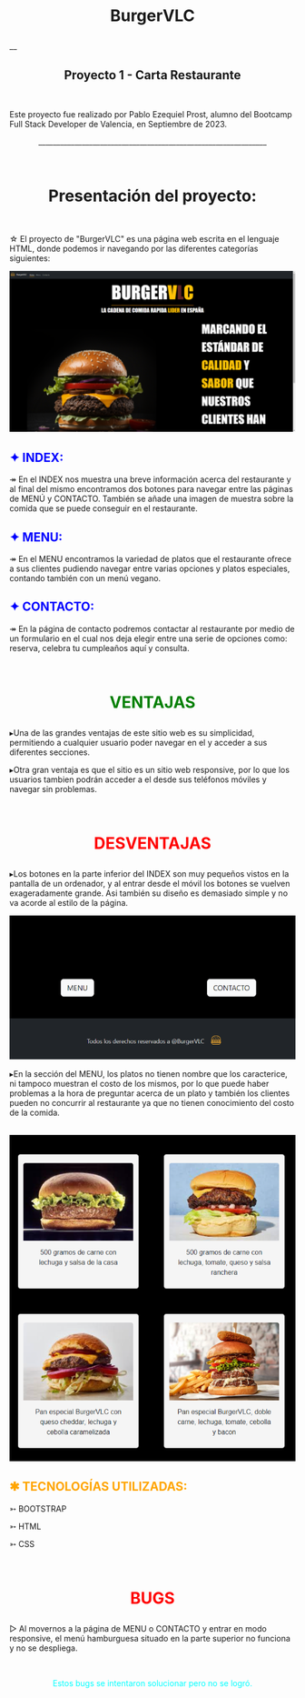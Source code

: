 <h1 align="center">BurgerVLC</p></h1>
​
​
__<h2 align="center">Proyecto 1 - Carta Restaurante </h2>
​
<p>Este proyecto fue realizado por Pablo Ezequiel Prost, alumno del Bootcamp Full Stack Developer de Valencia, en Septiembre de 2023.</p>
<p align="center">_______________________________________________________________</p>
​
​
<h1 align="center"> Presentación del proyecto: </h1>
​

<p>☆ El proyecto de "BurgerVLC" es una página web escrita en el lenguaje HTML, donde podemos ir navegando por las diferentes categorías siguientes:</p>

![PAGINA PRINCIPAL](img/pantallacompleta.png)

<h2 style="color: blue"> ✦ INDEX: </h2>

<p>↠ En el INDEX nos muestra una breve información acerca del restaurante y al final del mismo encontramos dos botones para navegar entre las páginas de MENÚ y CONTACTO. También se añade una imagen de muestra sobre la comida que se puede conseguir en el restaurante.

<h2 style="color: blue"> ✦ MENU: </h2>

<p>↠ En el MENU encontramos la variedad de platos que el restaurante ofrece a sus clientes pudiendo navegar entre varias opciones y platos especiales, contando también con un menú vegano.</p>

<h2 style="color: blue"> ✦ CONTACTO: </h2>

<p>↠ En la página de contacto podremos contactar al restaurante por medio de un formulario en el cual nos deja elegir entre una serie de opciones como: reserva, celebra tu cumpleaños aquí y consulta.

​
<h1 align="center" style="color: green">VENTAJAS</p></h1>

<p>▸Una de las grandes ventajas de este sitio web es su simplicidad, permitiendo a cualquier usuario poder navegar en el y acceder a sus diferentes secciones.</p>

<p>▸Otra gran ventaja es que el sitio es un sitio web responsive, por lo que los usuarios tambien podrán acceder a el desde sus teléfonos móviles y navegar sin problemas.</p>
​

<h1 align="center" style="color: red">DESVENTAJAS</p></h1>

<p>▸Los botones en la parte inferior del INDEX son muy pequeños vistos en la pantalla de un ordenador, y al entrar desde el móvil los botones se vuelven exageradamente grande. Asi también su diseño es demasiado simple y no va acorde al estilo de la página.</p>

![BOTONES](img/botonesindex.png)

<p>▸En la sección del MENU, los platos no tienen nombre que los caracterice, ni tampoco muestran el costo de los mismos, por lo que puede haber problemas a la hora de preguntar acerca de un plato y también los clientes pueden no concurrir al restaurante ya que no tienen conocimiento del costo de la comida.</p>

​
![NOPRECIOS](img/noprice.png)

<h2 style="color: orange"> ✱ TECNOLOGÍAS UTILIZADAS: </h2>

<p>➳ BOOTSTRAP</p>
<p>➳ HTML</p>
<p>➳ CSS</p>

​
<h1 align="center" style="color: red">BUGS</p></h1>

<p>▻ Al movernos a la página de MENU o CONTACTO y entrar en modo responsive, el menú hamburguesa situado en la parte superior no funciona y no se despliega.</p>

​
<p style="color: cyan" align="center">Estos bugs se intentaron solucionar pero no se logró.</p>​

​